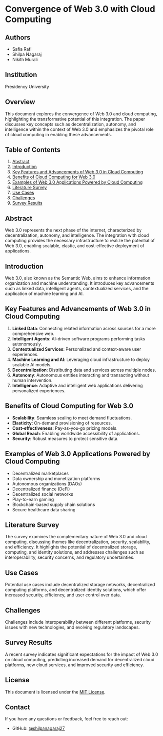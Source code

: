 
# Convergence of Web 3.0 with Cloud Computing

## Authors
- Safia Rafi
- Shilpa Nagaraj
- Nikith Murali

## Institution
Presidency University

## Overview
This document explores the convergence of Web 3.0 and cloud computing, highlighting the transformative potential of this integration. The paper discusses key concepts such as decentralization, autonomy, and intelligence within the context of Web 3.0 and emphasizes the pivotal role of cloud computing in enabling these advancements.

## Table of Contents
1. [Abstract](#abstract)
2. [Introduction](#introduction)
3. [Key Features and Advancements of Web 3.0 in Cloud Computing](#key-features-and-advancements-of-web-30-in-cloud-computing)
4. [Benefits of Cloud Computing for Web 3.0](#benefits-of-cloud-computing-for-web-30)
5. [Examples of Web 3.0 Applications Powered by Cloud Computing](#examples-of-web-30-applications-powered-by-cloud-computing)
6. [Literature Survey](#literature-survey)
7. [Use Cases](#use-cases)
8. [Challenges](#challenges)
9. [Survey Results](#survey-results)

## Abstract
Web 3.0 represents the next phase of the internet, characterized by decentralization, autonomy, and intelligence. The integration with cloud computing provides the necessary infrastructure to realize the potential of Web 3.0, enabling scalable, elastic, and cost-effective deployment of applications.

## Introduction
Web 3.0, also known as the Semantic Web, aims to enhance information organization and machine understanding. It introduces key advancements such as linked data, intelligent agents, contextualized services, and the application of machine learning and AI.

## Key Features and Advancements of Web 3.0 in Cloud Computing
1. **Linked Data**: Connecting related information across sources for a more comprehensive web.
2. **Intelligent Agents**: AI-driven software programs performing tasks autonomously.
3. **Contextualized Services**: Personalized and context-aware user experiences.
4. **Machine Learning and AI**: Leveraging cloud infrastructure to deploy scalable AI models.
5. **Decentralization**: Distributing data and services across multiple nodes.
6. **Autonomy**: Autonomous entities interacting and transacting without human intervention.
7. **Intelligence**: Adaptive and intelligent web applications delivering personalized experiences.

## Benefits of Cloud Computing for Web 3.0
- **Scalability**: Seamless scaling to meet demand fluctuations.
- **Elasticity**: On-demand provisioning of resources.
- **Cost-effectiveness**: Pay-as-you-go pricing models.
- **Global Reach**: Enabling worldwide accessibility of applications.
- **Security**: Robust measures to protect sensitive data.

## Examples of Web 3.0 Applications Powered by Cloud Computing
- Decentralized marketplaces
- Data ownership and monetization platforms
- Autonomous organizations (DAOs)
- Decentralized finance (DeFi)
- Decentralized social networks
- Play-to-earn gaming
- Blockchain-based supply chain solutions
- Secure healthcare data sharing

## Literature Survey
The survey examines the complementary nature of Web 3.0 and cloud computing, discussing themes like decentralization, security, scalability, and efficiency. It highlights the potential of decentralized storage, computing, and identity solutions, and addresses challenges such as interoperability, security concerns, and regulatory uncertainties.

## Use Cases
Potential use cases include decentralized storage networks, decentralized computing platforms, and decentralized identity solutions, which offer increased security, efficiency, and user control over data.

## Challenges
Challenges include interoperability between different platforms, security issues with new technologies, and evolving regulatory landscapes.

## Survey Results
A recent survey indicates significant expectations for the impact of Web 3.0 on cloud computing, predicting increased demand for decentralized cloud platforms, new cloud services, and improved security and efficiency.

## License
This document is licensed under the [MIT License](LICENSE).

## Contact
If you have any questions or feedback, feel free to reach out:
- GitHub: [@shilpanagaraj27](https://github.com/shilpanagaraj27)

